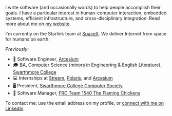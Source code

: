 I write software (and occasionally words) to help people accomplish their goals. I have a particular interest in human-computer interaction, embedded systems, efficient infrastructure, and cross-disciplinary integration. Read more about me on [my website](https://robinsonz.me).

I'm currently on the Starlink team at [SpaceX](https://www.spacex.com/). We deliver Internet from space for humans on earth.

_Previously:_
* 💸 Software Engineer, [Arcesium](https://www.arcesium.com/)
* 🎓 BA, Computer Science (minors in Engineering & English Literature), [Swarthmore College](https://swarthmore.edu)
* 💻 Internships at [Streem](https://www.streem.com/), [Polaris](https://www.polaris.com/en-us/), and [Arcesium](https://www.arcesium.com)
* 🖥️ President, [Swarthmore College Computer Society](https://www.sccs.swarthmore.edu/)
* 🤖 Software Manager, [FRC Team 1540 The Flaming Chickens](https://team1540.org)

To contact me: use the email address on my profile, or [connect with me on LinkedIn](https://www.linkedin.com/in/robinsonz/).
